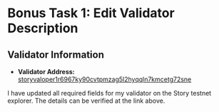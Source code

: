 # Bonus Task 1: Edit Validator Description

## Validator Information

- **Validator Address:** [storyvaloper1r6967ky90cvtpmzag5l2hyqqln7kmcetg72sne](https://testnet.storyscan.app/validators/storyvaloper1r6967ky90cvtpmzag5l2hyqqln7kmcetg72sne)

I have updated all required fields for my validator on the Story testnet explorer. The details can be verified at the link above.
